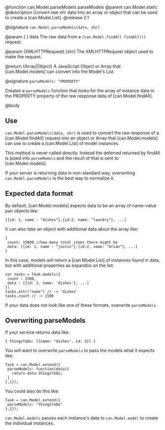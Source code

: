@function can.Model.parseModels parseModels
@parent can.Model.static
@description Convert raw xhr data into an array or object that can be used to
create a [can.Model.List].
@release 2.1

@signature `can.Model.parseModels(data, xhr)`

@param { } data The raw data from a `[can.Model.findAll findAll()]` request.

@param {XMLHTTPRequest} [xhr] The XMLHTTPRequest object used to make the request.

@return {Array|Object} A JavaScript Object or Array that [can.Model.models]
can convert into the Model's List.

@signature `parseModels: "PROPERTY"`

Creates a `parseModels` function that looks for the array of instance data in the PROPERTY
property of the raw response data of [can.Model.findAll].

@body

## Use

`can.Model.parseModels(data, xhr)` is used to
convert the raw response of a [can.Model.findAll] request
into an object or Array that [can.Model.models] can use to create
a [can.Model.List] of model instances.

This method is never called directly. Instead the deferred returned
by findAll is piped into `parseModels` and the result of that
is sent to [can.Model.models].

If your server is returning data in non-standard way,
overwriting `can.Model.parseModels` is the best way to normalize it.

## Expected data format

By default, [can.Model.models] expects data to be an array of name-value pair
objects like:

```
[{id: 1, name : "dishes"},{id:2, name: "laundry"}, ...]
```

It can also take an object with additional data about the array like:

```
{
 count: 15000 //how many total items there might be
 data: [{id: 1, name : "justin"},{id:2, name: "brian"}, ...]
}
```

In this case, models will return a [can.Model.List] of instances found in
data, but with additional properties as expandos on the list:

```
var tasks = Task.models({
 count : 1500,
 data : [{id: 1, name: 'dishes'}, ...]
})
tasks.attr("name") // -> 'dishes'
tasks.count // -> 1500
```

If your data does not look like one of these formats, overwrite `parseModels`.

## Overwriting parseModels

If your service returns data like:

```
{ thingsToDo: [{name: "dishes", id: 5}] }
```

You will want to overwrite `parseModels` to pass the models what it expects like:

```
Task = can.Model.extend({
 parseModels: function(data){
   return data.thingsToDo;
 }
},{});
```

You could also do this like:

```
Task = can.Model.extend({
 parseModels: "thingsToDo"
},{});
```

`can.Model.models` passes each instance's data to `can.Model.model` to
create the individual instances.
